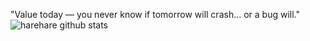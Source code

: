 "Value today — you never know if tomorrow will crash... or a bug will."
![harehare github stats](https://github-readme-stats.vercel.app/api?username=garyyeap&count_private=true&show_icons=true)
